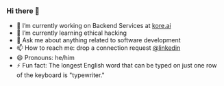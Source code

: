 ### Hi there 👋

- 🔭 I’m currently working on Backend Services at [kore.ai](kore.ai)
- 🌱 I’m currently learning ethical hacking
- 💬 Ask me about anything related to software development
- 📫 How to reach me: drop a connection request [@linkedin](https://www.linkedin.com/in/gouthamcm/)
- 😄 Pronouns: he/him
- ⚡ Fun fact: The longest English word that can be typed on just one row of the keyboard is "typewriter."
